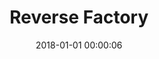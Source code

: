 ---
layout: post
title: Reverse Factory
description:
date: 2018-01-01 00:00:06
s3Path: /imgs/2018/01/reverse-factory.jpg
---